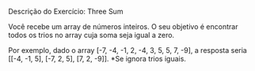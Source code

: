 Descrição do Exercício: Three Sum

Você recebe um array de números inteiros. O seu objetivo é encontrar todos os trios no array cuja soma seja igual a zero.

Por exemplo, dado o array [-7, -4, -1, 2, -4, 3, 5, 5, 7, -9], a resposta seria [[-4, -1, 5], [-7, 2, 5], [7, 2, -9]].
*Se ignora trios iguais.
